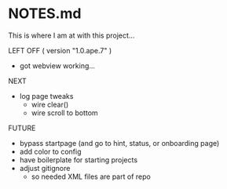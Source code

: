 # NOTES.md

This is where I am at with this project...

LEFT OFF ( version "1.0.ape.7" )
* got webview working... 

NEXT
* log page tweaks
    + wire clear()
    + wire scroll to bottom

FUTURE
* bypass startpage (and go to hint, status, or onboarding page)
* add color to config
* have boilerplate for starting projects
* adjust gitignore
    + so needed XML files are part of repo